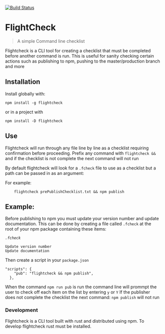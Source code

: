 [![Build Status](https://travis-ci.com/RossmacD/FlightCheck.svg?branch=master)](https://travis-ci.com/RossmacD/FlightCheck)
# FlightCheck
> A simple Command line checklist

Flightcheck is a CLI tool for creating a checklist that must be completed before another command is run.
This is useful for sanity checking certain actions such as publishing to npm, pushing to the master/production branch and more

## Installation
Install globally with:

```npm install -g flightcheck```

or in a project with

```npm install -D flightcheck```

## Use
Flightcheck will run through any file line by line as a checklist requiring confirmation before proceeding.
Prefix any command with `flightcheck &&` and if the checklist is not complete the next command will not run

By default flightcheck will look for a `.fcheck` file to use as a checklist but a path can be passed in as an argument:

For example:
```
    flightcheck prePublishChecklist.txt && npm publish
```

## Example:
Before publishing to npm you must update your version number and update documentation. This can be done by creating a file called `.fcheck` at the root of your npm package containing these items:



*`.fcheck`*
```
Update version number
Update documentation
```

Then create a script in your `package.json`

```
"scripts": {
    "pub": "flightcheck && npm publish",
  },
```
When the command `npm run pub` is run the command line will prommpt the user to check off each item on the list by entering `y` or `Y`
If the publisher does not complete the checklist the next command: `npm publish` will not run

### Development
Flightcheck is a CLI tool built with rust and distributed using npm.
To develop flightcheck rust must be installed.
